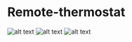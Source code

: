 # Remote-thermostat

![alt text](https://ibb.co/Jy3596G)
![alt text](https://ibb.co/C58VnxZ)
![alt text](https://ibb.co/Pc3qn0G)
